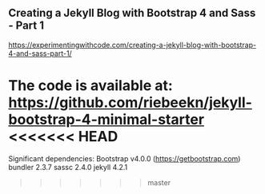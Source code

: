 ## Creating a Jekyll Blog with Bootstrap 4 and Sass - Part 1 ##
https://experimentingwithcode.com/creating-a-jekyll-blog-with-bootstrap-4-and-sass-part-1/

The code is available at:
https://github.com/riebeekn/jekyll-bootstrap-4-minimal-starter
<<<<<<< HEAD
=======

Significant dependencies:
Bootstrap v4.0.0 (https://getbootstrap.com)
bundler 2.3.7
sassc 2.4.0
jekyll 4.2.1
>>>>>>> master
